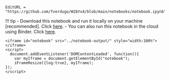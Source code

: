 
```@meta
EditURL = "https://github.com/fverdugo/W2bYx4/blob/main/notebooks/notebook.ipynb"
```

!!! tip
    - Download this notebook and run it locally on your machine [recommended]. Click [here](https://github.com/fverdugo/W2bYx4/blob/main/notebooks/notebook.ipynb).
    - You can also run this notebook in the cloud using Binder. Click [here](https://mybinder.org/v2/gh/fverdugo/W2bYx4/gh-pages?filepath=dev/notebook.ipynb).

```@raw html
<iframe id="notebook" src="../notebook-output/" style="width:100%"></iframe>
<script>
  document.addEventListener('DOMContentLoaded', function(){
    var myIframe = document.getElementById("notebook");
    iFrameResize({log:true}, myIframe);	
});
</script>
```

